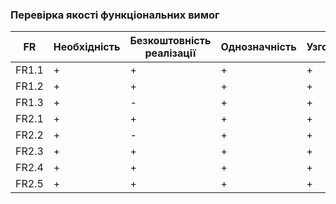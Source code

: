 ### Перевірка якості функціональних вимог

| FR      | Необхідність | Безкоштовність реалізації | Однозначність | Узгодженість | Завершеність | Атомарність | Здійсненність | Відстежуваність | Перевіряємість |
| ------- | ------------ | ----------------------- | ------------- | ------------ | ------------ | ----------- | ------------- | --------------- | --------------- |
| FR1.1   | +            | +                       | +             | +            | +            | -          | +             | +               | +               |
| FR1.2   | +            | +                       | +             | +            | +            | +           | +             | +               | +               |
| FR1.3   | +            | -                       | +             | +            | +            | +           | +             | +               | +               |
| FR2.1   | +            | +                       | +             | +            | -          | +           | +             | +               | +               |
| FR2.2   | +            | -                       | +             | +            | +            | +           | +             | +               | +               |
| FR2.3   | +            | +                       | +             | +            | +            | +           | +             | +               | +               |
| FR2.4   | +            | +                       | +             | +            | +            | +           | +             | +               | +               |
| FR2.5   | +            | +                       | +             | +            | +            | +           | +             | +               | +               |

